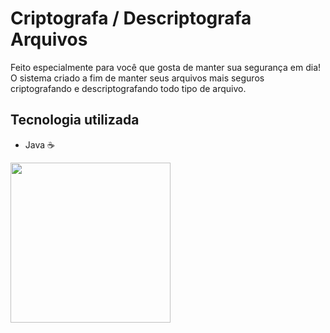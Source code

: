 # Criptografa / Descriptografa Arquivos

Feito especialmente para você que gosta de manter sua segurança em dia!
O sistema criado a fim de manter seus arquivos mais seguros criptografando e descriptografando todo tipo de arquivo.

## Tecnologia utilizada
- Java ☕
<img align="left" src="https://raw.githubusercontent.com/Caio-Ruiz-Romanato/Encrypt-Descrypt-Files/main/logo-java-256.png" width="256"/>
